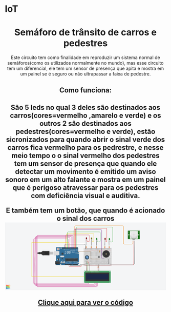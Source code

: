 # IoT

<header>
<h1>Semáforo de trânsito de carros e pedestres</h1>
  
Este circuito tem como finalidade em reproduzir um sistema normal de semáforos(como os utilizados normalmente no mundo), mas esse circuito tem um diferencial, ele tem um sensor de presença que apita e mostra em um painel se é seguro ou não ultrapassar a faixa de pedestre.

<h2>Como funciona:<h2>
  
São 5 leds no qual 3 deles são destinados aos carros(cores=vermelho ,amarelo e verde) e os outros 2 são destinados aos pedestres(cores=vermelho e verde), estão sicronizados para quando abrir o sinal verde dos carros fica vermelho para os pedrestre, e nesse meio tempo o o sinal vermelho dos pedestres tem um sensor de presença  que quando ele detectar um movimento é emitido um aviso sonoro em um alto falante e mostra em um painel que é perigoso atravessar para os pedestres com deficiência visual e auditiva.
<body>E também tem um botão, que quando é acionado o sinal dos carros 
  
<img src="Circuito do semaforo.png">


<a href="Codigo do semaforo.ino">Clique aqui para ver o código</a>
